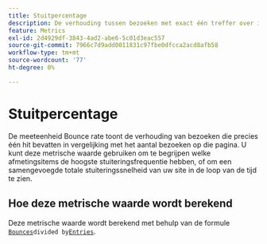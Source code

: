 ```yaml
---
title: Stuitpercentage
description: De verhouding tussen bezoeken met exact één treffer over items.
feature: Metrics
exl-id: 2d4929df-3843-4ad2-abe6-5c01d3eac557
source-git-commit: 7966c7d9add0011831c97fbe0dfcca2acd8afb58
workflow-type: tm+mt
source-wordcount: '77'
ht-degree: 0%

---
```


# Stuitpercentage

De meeteenheid Bounce rate toont de verhouding van bezoeken die precies één hit bevatten in vergelijking met het aantal bezoeken op die pagina. U kunt deze metrische waarde gebruiken om te begrijpen welke afmetingsitems de hoogste stuiteringsfrequentie hebben, of om een samengevoegde totale stuiteringssnelheid van uw site in de loop van de tijd te zien.

## Hoe deze metrische waarde wordt berekend

Deze metrische waarde wordt berekend met behulp van de formule [`Bounces`](bounces.md)` divided by `[`Entries`](entries.md).
